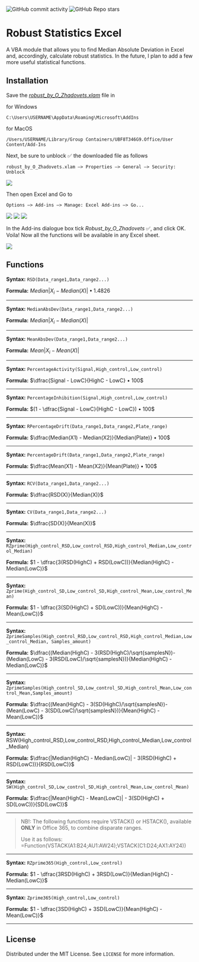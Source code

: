 ![GitHub commit activity](https://img.shields.io/github/commit-activity/w/Alexthundergod/Robust-Statistics-Excel?style=flat&color=ff80ff)
![GitHub Repo stars](https://img.shields.io/github/stars/Alexthundergod/Robust-Statistics-Excel?style=flat&color=88E809)

# Robust Statistics Excel

A VBA module that allows you to find Median Absolute Deviation in Excel and, accordingly, calculate robust statistics. In the future, I plan to add a few more useful statistical functions.

## Installation

Save the <a href=https://github.com/Alexthundergod/Robust-Statistics-Excel/blob/main/robust_by_O_Zhadovets.xlam><i>robust_by_O_Zhadovets.xlam</i></a> file in

for Windows

```
C:\Users\USERNAME\AppData\Roaming\Microsoft\AddIns
```

for MacOS

```
/Users/USERNAME/Library/Group Containers/UBF8T346G9.Office/User Content/Add-Ins
```

Next, be sure to unblock :white_check_mark: the downloaded file as follows 

```
robust_by_O_Zhadovets.xlam –> Properties –> General –> Security: Unblock
```
<img src="https://github.com/Alexthundergod/Robust-Statistics-Excel/blob/main/0.png"></img>

Then open Excel and Go to

```
Options –> Add-ins –> Manage: Excel Add-ins –> Go...
```
<img src="https://github.com/Alexthundergod/Robust-Statistics-Excel/blob/main/1.png"></img>
<img src="https://github.com/Alexthundergod/Robust-Statistics-Excel/blob/main/2.png"></img>
<img src="https://github.com/Alexthundergod/Robust-Statistics-Excel/blob/main/3.png"></img>

In the Add-ins dialogue box tick <i>Robust_by_O_Zhadovets</i> :white_check_mark:, and click OK. Voila! Now all the functions will be available in any Excel sheet.

<img src="https://github.com/Alexthundergod/Robust-Statistics-Excel/blob/main/4.png"></img>

## Functions

**Syntax:**
`RSD(Data_range1,Data_range2...)`

**Formula:**
$Median|X_i - Median(X)| • 1.4826$

---

**Syntax:**
`MedianAbsDev(Data_range1,Data_range2...)`

**Formula:**
$Median|X_i - Median(X)|$

---

**Syntax:**
`MeanAbsDev(Data_range1,Data_range2...)` 

**Formula:**
$Mean|X_i - Mean(X)|$

---

**Syntax:**
`PercentageActivity(Signal,High_control,Low_control)`

**Formula:**
$\dfrac{Signal - LowC}{HighC - LowC} • 100$

---

**Syntax:**
`PercentageInhibition(Signal,High_control,Low_control)` 

**Formula:**
$(1 - \dfrac{Signal - LowC}{HighC - LowC}) • 100$

---

**Syntax:**
`RPercentageDrift(Data_range1,Data_range2,Plate_range)` 

**Formula:**
$\dfrac{Median(X1) - Median(X2)}{Median(Plate)} • 100$

---

**Syntax:**
`PercentageDrift(Data_range1,Data_range2,Plate_range)` 

**Formula:**
$\dfrac{Mean(X1) - Mean(X2)}{Mean(Plate)} • 100$

---

**Syntax:**
`RCV(Data_range1,Data_range2...)` 

**Formula:**
$\dfrac{RSD(X)}{Median(X)}$

---

**Syntax:**
`CV(Data_range1,Data_range2...)` 

**Formula:**
$\dfrac{SD(X)}{Mean(X)}$

---

**Syntax:**
`RZprime(High_control_RSD,Low_control_RSD,High_control_Median,Low_control_Median)` 

**Formula:**
$1 - \dfrac{3(RSD(HighC) + RSD(LowC))}{Median(HighC) - Median(LowC)}$

---

**Syntax:**
`Zprime(High_control_SD,Low_control_SD,High_control_Mean,Low_control_Mean)` 

**Formula:**
$1 - \dfrac{3(SD(HighC) + SD(LowC))}{Mean(HighC) - Mean(LowC)}$

---

**Syntax:**
`ZprimeSamples(High_control_RSD,Low_control_RSD,High_control_Median,Low_control_Median, Samples_amount)` 

**Formula:**
$\dfrac{(Median(HighC) - 3(RSD(HighC)/\sqrt{samplesN})-(Median(LowC) - 3(RSD(LowC)/\sqrt{samplesN})}{Median(HighC) - Median(LowC)}$

---

**Syntax:**
`ZprimeSamples(High_control_SD,Low_control_SD,High_control_Mean,Low_control_Mean,Samples_amount)` 

**Formula:**
$\dfrac{(Mean(HighC) - 3(SD(HighC)/\sqrt{samplesN})-(Mean(LowC) - 3(SD(LowC)/\sqrt{samplesN})}{Mean(HighC) - Mean(LowC)}$ 

---

**Syntax:**
RSW(High_control_RSD,Low_control_RSD,High_control_Median,Low_control_Median) 

**Formula:**
$\dfrac{|Median(HighC) - Median(LowC)| - 3(RSD(HighC) + RSD(LowC))}{RSD(LowC)}$

---

**Syntax:**
`SW(High_control_SD,Low_control_SD,High_control_Mean,Low_control_Mean)` 

**Formula:**
$\dfrac{|Mean(HighC) - Mean(LowC)| - 3(SD(HighC) + SD(LowC))}{SD(LowC)}$

---

>NB!: The following functions require VSTACK() or HSTACK(), available **ONLY** in Office 365, to combine disparate ranges.
>
>Use it as follows: =Function(VSTACK(A1:B24;AU1:AW24);VSTACK(C1:D24;AX1:AY24))

---

**Syntax:**
`RZprime365(High_control,Low_control)` 

**Formula:**
$1 - \dfrac{3RSD(HighC) + 3RSD(LowC)}{Median(HighC) - Median(LowC)}$

---

**Syntax:**
`Zprime365(High_control,Low_control)` 

**Formula:**
$1 - \dfrac{3SD(HighC) + 3SD(LowC)}{Mean(HighC) - Mean(LowC)}$

---

  
## License

Distributed under the MIT License. See `LICENSE` for more information.
